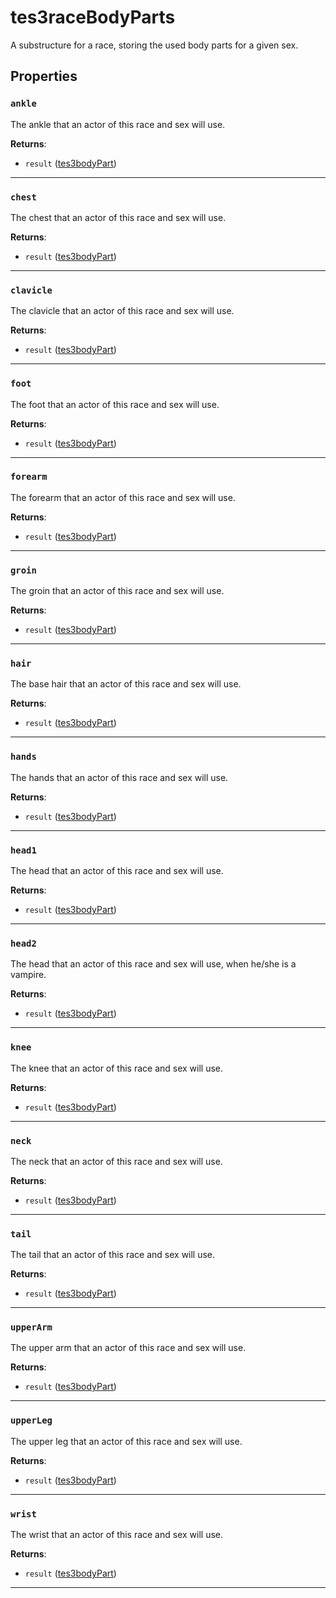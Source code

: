 # tes3raceBodyParts

A substructure for a race, storing the used body parts for a given sex.

## Properties

### `ankle`

The ankle that an actor of this race and sex will use.

**Returns**:

* `result` ([tes3bodyPart](../../types/tes3bodyPart))

***

### `chest`

The chest that an actor of this race and sex will use.

**Returns**:

* `result` ([tes3bodyPart](../../types/tes3bodyPart))

***

### `clavicle`

The clavicle that an actor of this race and sex will use.

**Returns**:

* `result` ([tes3bodyPart](../../types/tes3bodyPart))

***

### `foot`

The foot that an actor of this race and sex will use.

**Returns**:

* `result` ([tes3bodyPart](../../types/tes3bodyPart))

***

### `forearm`

The forearm that an actor of this race and sex will use.

**Returns**:

* `result` ([tes3bodyPart](../../types/tes3bodyPart))

***

### `groin`

The groin that an actor of this race and sex will use.

**Returns**:

* `result` ([tes3bodyPart](../../types/tes3bodyPart))

***

### `hair`

The base hair that an actor of this race and sex will use.

**Returns**:

* `result` ([tes3bodyPart](../../types/tes3bodyPart))

***

### `hands`

The hands that an actor of this race and sex will use.

**Returns**:

* `result` ([tes3bodyPart](../../types/tes3bodyPart))

***

### `head1`

The head that an actor of this race and sex will use.

**Returns**:

* `result` ([tes3bodyPart](../../types/tes3bodyPart))

***

### `head2`

The head that an actor of this race and sex will use, when he/she is a vampire.

**Returns**:

* `result` ([tes3bodyPart](../../types/tes3bodyPart))

***

### `knee`

The knee that an actor of this race and sex will use.

**Returns**:

* `result` ([tes3bodyPart](../../types/tes3bodyPart))

***

### `neck`

The neck that an actor of this race and sex will use.

**Returns**:

* `result` ([tes3bodyPart](../../types/tes3bodyPart))

***

### `tail`

The tail that an actor of this race and sex will use.

**Returns**:

* `result` ([tes3bodyPart](../../types/tes3bodyPart))

***

### `upperArm`

The upper arm that an actor of this race and sex will use.

**Returns**:

* `result` ([tes3bodyPart](../../types/tes3bodyPart))

***

### `upperLeg`

The upper leg that an actor of this race and sex will use.

**Returns**:

* `result` ([tes3bodyPart](../../types/tes3bodyPart))

***

### `wrist`

The wrist that an actor of this race and sex will use.

**Returns**:

* `result` ([tes3bodyPart](../../types/tes3bodyPart))

***

